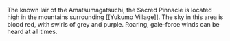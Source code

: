 The known lair of the Amatsumagatsuchi, the Sacred Pinnacle is located high in the mountains surrounding [[Yukumo Village]]. The sky in this area is blood red, with swirls of grey and purple. Roaring, gale-force winds can be heard at all times.